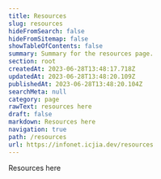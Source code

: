 ```yaml
---
title: Resources
slug: resources
hideFromSearch: false
hideFromSitemap: false
showTableOfContents: false
summary: Summary for the resources page.
section: root
createdAt: 2023-06-28T13:48:17.718Z
updatedAt: 2023-06-28T13:48:20.109Z
publishedAt: 2023-06-28T13:48:20.104Z
searchMeta: null
category: page
rawText: resources here
draft: false
markdown: Resources here
navigation: true
path: /resources
url: https://infonet.icjia.dev/resources
---
```


Resources here
